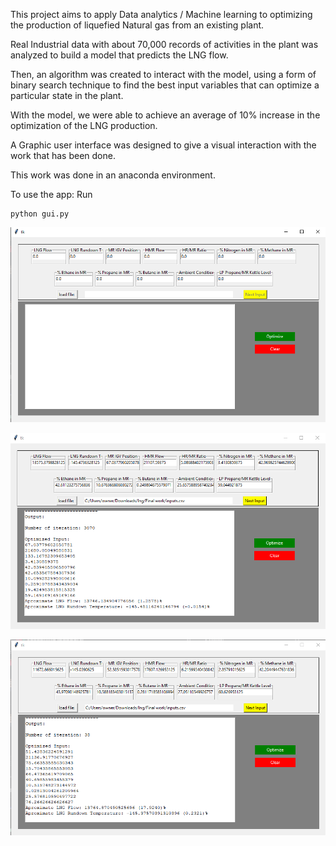 This project aims to apply Data analytics / Machine learning to optimizing the production of liquefied Natural gas from an existing plant.

Real Industrial data with about 70,000 records of activities in the plant was analyzed to build a model that predicts the LNG flow.

Then, an algorithm was created to interact with the model, using a form of binary search technique to find the best input variables that can optimize a particular state in the plant.

With the model, we were able to achieve an average of 10% increase in the optimization of the LNG production.

A Graphic user interface was designed to give a visual interaction with the work that has been done.

This work was done in an anaconda environment.

To use the app:
Run

```
python gui.py
```

![](images/a.png)

![](images/b.png)

![](images/c.png)
